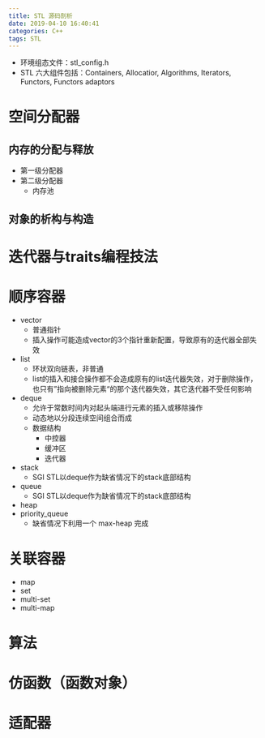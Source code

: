 ```yaml
---
title: STL 源码剖析
date: 2019-04-10 16:40:41
categories: C++
tags: STL
---
```


- 环境组态文件：stl_config.h
- STL 六大组件包括：Containers, Allocatior, Algorithms, Iterators, Functors, Functors adaptors

# 空间分配器

## 内存的分配与释放

- 第一级分配器
- 第二级分配器
  - 内存池

## 对象的析构与构造

# 迭代器与traits编程技法

# 顺序容器

- vector
  - 普通指针
  - 插入操作可能造成vector的3个指针重新配置，导致原有的迭代器全部失效
- list
  - 环状双向链表，非普通
  - list的插入和接合操作都不会造成原有的list迭代器失效，对于删除操作，也只有”指向被删除元素“的那个迭代器失效，其它迭代器不受任何影响
- deque
  - 允许于常数时间内对起头端进行元素的插入或移除操作
  - 动态地以分段连续空间组合而成
  - 数据结构
    - 中控器
    - 缓冲区
    - 迭代器
- stack
  - SGI STL以deque作为缺省情况下的stack底部结构
- queue
  - SGI STL以deque作为缺省情况下的stack底部结构
- heap
- priority_queue
  - 缺省情况下利用一个 max-heap 完成

# 关联容器

- map
- set
- multi-set
- multi-map

# 算法

# 仿函数（函数对象）

# 适配器